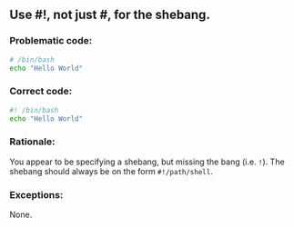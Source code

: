 ## Use #!, not just #, for the shebang.

### Problematic code:

```sh
# /bin/bash
echo "Hello World"
```

### Correct code:

```sh
#! /bin/bash
echo "Hello World"
```
### Rationale:

You appear to be specifying a shebang, but missing the bang (i.e. `!`). The shebang should always be on the form `#!/path/shell`.

### Exceptions:

None.